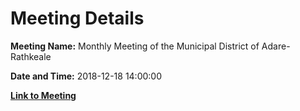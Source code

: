 # Meeting Details

**Meeting Name:** Monthly Meeting of the Municipal District of Adare-Rathkeale

**Date and Time:** 2018-12-18 14:00:00

**[Link to Meeting](https://www.limerick.ie/council/whats-on/monthly-meeting-municipal-district-adare-rathkeale-42)**
